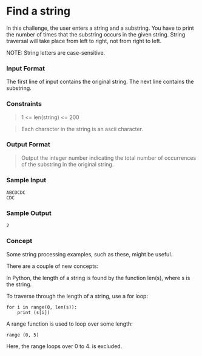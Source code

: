 # Find a string

In this challenge, the user enters a string and a substring. You have to print the number of times that the substring occurs in the given string. String traversal will take place from left to right, not from right to left.

NOTE: String letters are case-sensitive.

### Input Format

The first line of input contains the original string. The next line contains the substring.

### Constraints

> 1 <= len(string) <= 200

> Each character in the string is an ascii character.

### Output Format

> Output the integer number indicating the total number of occurrences of the substring in the original string.

### Sample Input
```
ABCDCDC
CDC
```

### Sample Output
```
2
```

### Concept

Some string processing examples, such as these, might be useful.

There are a couple of new concepts:

In Python, the length of a string is found by the function len(s), where s is the string.

To traverse through the length of a string, use a for loop:
```
for i in range(0, len(s)):
    print (s[i])
```

A range function is used to loop over some length:
```
range (0, 5)
```

Here, the range loops over 0 to 4.  is excluded.